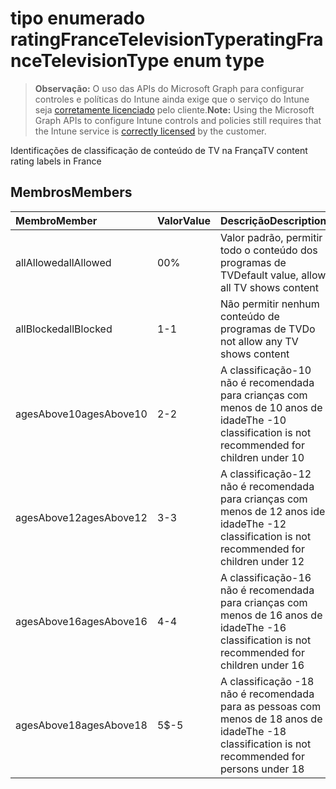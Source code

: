 # <a name="ratingfrancetelevisiontype-enum-type"></a><span data-ttu-id="0c612-101">tipo enumerado ratingFranceTelevisionType</span><span class="sxs-lookup"><span data-stu-id="0c612-101">ratingFranceTelevisionType enum type</span></span>

> <span data-ttu-id="0c612-102">**Observação:** O uso das APIs do Microsoft Graph para configurar controles e políticas do Intune ainda exige que o serviço do Intune seja [corretamente licenciado](https://go.microsoft.com/fwlink/?linkid=839381) pelo cliente.</span><span class="sxs-lookup"><span data-stu-id="0c612-102">**Note:** Using the Microsoft Graph APIs to configure Intune controls and policies still requires that the Intune service is [correctly licensed](https://go.microsoft.com/fwlink/?linkid=839381) by the customer.</span></span>

<span data-ttu-id="0c612-103">Identificações de classificação de conteúdo de TV na França</span><span class="sxs-lookup"><span data-stu-id="0c612-103">TV content rating labels in France</span></span>
## <a name="members"></a><span data-ttu-id="0c612-104">Membros</span><span class="sxs-lookup"><span data-stu-id="0c612-104">Members</span></span>
|<span data-ttu-id="0c612-105">Membro</span><span class="sxs-lookup"><span data-stu-id="0c612-105">Member</span></span>|<span data-ttu-id="0c612-106">Valor</span><span class="sxs-lookup"><span data-stu-id="0c612-106">Value</span></span>|<span data-ttu-id="0c612-107">Descrição</span><span class="sxs-lookup"><span data-stu-id="0c612-107">Description</span></span>|
|:---|:---|:---|
|<span data-ttu-id="0c612-108">allAllowed</span><span class="sxs-lookup"><span data-stu-id="0c612-108">allAllowed</span></span>|<span data-ttu-id="0c612-109">0</span><span class="sxs-lookup"><span data-stu-id="0c612-109">0%</span></span>|<span data-ttu-id="0c612-110">Valor padrão, permitir todo o conteúdo dos programas de TV</span><span class="sxs-lookup"><span data-stu-id="0c612-110">Default value, allow all TV shows content</span></span>|
|<span data-ttu-id="0c612-111">allBlocked</span><span class="sxs-lookup"><span data-stu-id="0c612-111">allBlocked</span></span>|<span data-ttu-id="0c612-112">1</span><span class="sxs-lookup"><span data-stu-id="0c612-112">-1</span></span>|<span data-ttu-id="0c612-113">Não permitir nenhum conteúdo de programas de TV</span><span class="sxs-lookup"><span data-stu-id="0c612-113">Do not allow any TV shows content</span></span>|
|<span data-ttu-id="0c612-114">agesAbove10</span><span class="sxs-lookup"><span data-stu-id="0c612-114">agesAbove10</span></span>|<span data-ttu-id="0c612-115">2</span><span class="sxs-lookup"><span data-stu-id="0c612-115">-2</span></span>|<span data-ttu-id="0c612-116">A classificação-10 não é recomendada para crianças com menos de 10 anos de idade</span><span class="sxs-lookup"><span data-stu-id="0c612-116">The -10 classification is not recommended for children under 10</span></span>|
|<span data-ttu-id="0c612-117">agesAbove12</span><span class="sxs-lookup"><span data-stu-id="0c612-117">agesAbove12</span></span>|<span data-ttu-id="0c612-118">3</span><span class="sxs-lookup"><span data-stu-id="0c612-118">-3</span></span>|<span data-ttu-id="0c612-119">A classificação-12 não é recomendada para crianças com menos de 12 anos ide idade</span><span class="sxs-lookup"><span data-stu-id="0c612-119">The -12 classification is not recommended for children under 12</span></span>|
|<span data-ttu-id="0c612-120">agesAbove16</span><span class="sxs-lookup"><span data-stu-id="0c612-120">agesAbove16</span></span>|<span data-ttu-id="0c612-121">4</span><span class="sxs-lookup"><span data-stu-id="0c612-121">-4</span></span>|<span data-ttu-id="0c612-122">A classificação-16 não é recomendada para crianças com menos de 16 anos de idade</span><span class="sxs-lookup"><span data-stu-id="0c612-122">The -16 classification is not recommended for children under 16</span></span>|
|<span data-ttu-id="0c612-123">agesAbove18</span><span class="sxs-lookup"><span data-stu-id="0c612-123">agesAbove18</span></span>|<span data-ttu-id="0c612-124">5</span><span class="sxs-lookup"><span data-stu-id="0c612-124">$-5</span></span>|<span data-ttu-id="0c612-125">A classificação -18 não é recomendada para as pessoas com menos de 18 anos de idade</span><span class="sxs-lookup"><span data-stu-id="0c612-125">The -18 classification is not recommended for persons under 18</span></span>|









